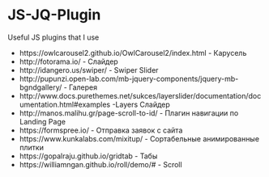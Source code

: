 # JS-JQ-Plugin
Useful JS plugins that I use
<ul>
<li>https://owlcarousel2.github.io/OwlCarousel2/index.html - Карусель</li>
<li>http://fotorama.io/ - Слайдер</li>
<li>http://idangero.us/swiper/ - Swiper Slider</li>
<li>http://pupunzi.open-lab.com/mb-jquery-components/jquery-mb-bgndgallery/ - Галерея</li>
<li>http://www.docs.purethemes.net/sukces/layerslider/documentation/documentation.html#examples -Layers Слайдер</li>
<li>http://manos.malihu.gr/page-scroll-to-id/ - Плагин навигации по Landing Page</li>
<li>https://formspree.io/ - Отправка заявок с сайта</li>
<li>https://www.kunkalabs.com/mixitup/ - Сортабельные анимированные плитки</li>
<li>https://gopalraju.github.io/gridtab - Табы</li>
<li>https://williamngan.github.io/roll/demo/# - Scroll</li>
</ul>

